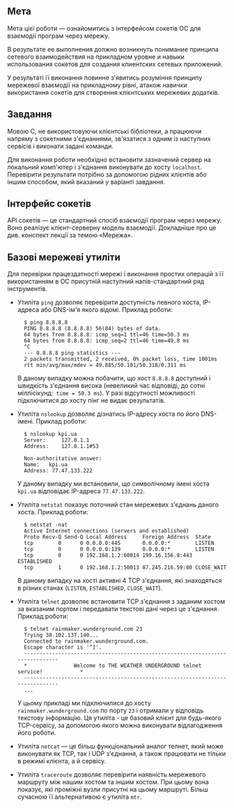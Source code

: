 ## Мета

Мета цієї роботи — ознайомитись з інтерфейсом сокетів ОС для взаємодії програм через мережу.

В результате ее выполнения должно возникнуть понимание принципа сетевого взаимодействия на прикладном уровне и навыки использования сокетов для создания клиентских сетевых приложений.

У результаті її виконання повинне з'явитись розуміння принципу мережевої взаємодії на прикладному рівні, атакож навички використання сокетів для створення клієнтських мережевих додатків.

## Завдання

Мовою С, не використовуючи клієнтські бібліотеки, а працюючи напряму з сокетними з'єднаннями, зв'язатися з одним із наступних сервісів і виконати задані команди.

Для виконання роботи необхідно встановити зазначений сервер на локальний комп'ютер і з'єднання виконувати до хосту `localhost`. Перевірити результати потрібно за допомогою рідних клієнтів або іншим способом, який вказаний у варіанті завдання.


## Інтерфейс сокетів

API сокетів — це стандартний спосіб взаємодії програм через мережу. Воно реалізує клієнт-серверну модель взаємодії. Докладніше про це див. конспект лекції за темою «Мережа».


## Базові мережеві утиліти

Для перевірки працездатності мережі і виконання простих операцій з її використанням в ОС присутній наступний напів-стандартний ряд інструментів.

* Утиліта `ping` дозволяє перевірити доступність певного хоста, IP-адреса або DNS-ім'я якого відомі. Приклад роботи:

        $ ping 8.8.8.8
        PING 8.8.8.8 (8.8.8.8) 56(84) bytes of data.
        64 bytes from 8.8.8.8: icmp_seq=1 ttl=46 time=50.3 ms
        64 bytes from 8.8.8.8: icmp_seq=2 ttl=46 time=49.8 ms
        ^C
        --- 8.8.8.8 ping statistics ---
        2 packets transmitted, 2 received, 0% packet loss, time 1001ms
        rtt min/avg/max/mdev = 49.885/50.101/50.318/0.311 ms

  В даному випадку можна побачити, що хост `8.8.8.8` доступний і швидкість з'єднання висока (невеликий час відповіді, до сотні міллісікунд:` time = 50.3 ms`). У разі відсутності можливості підключитися до хосту пінг не видає результатів.

* Утиліта `nslookup` дозволяє дізнатись IP-адресу хоста по його DNS-імені. Приклад роботи:

        $ nslookup kpi.ua
        Server:		127.0.1.1
        Address:	127.0.1.1#53

        Non-authoritative answer:
        Name:	kpi.ua
        Address: 77.47.133.222

  У даному випадку ми встановили, що символічному імені хоста `kpi.ua` відповідає IP-адреса `77.47.133.222`.

* Утиліта `netstat` показує поточний стан мережевих з'єднань даного хоста. Приклад роботи:

        $ netstat -nat
        Active Internet connections (servers and established)
        Proto Recv-Q Send-Q Local Address     Foreign Address  State
        tcp        0      0 0.0.0.0:445       0.0.0.0:*        LISTEN
        tcp        0      0 0.0.0.0:139       0.0.0.0:*        LISTEN
        tcp        0      0 192.168.1.2:60014 199.16.156.8:443 ESTABLISHED
        tcp        1      0 192.168.1.2:50013 87.245.216.59:80 CLOSE_WAIT

  В даному випадку на хості активні 4 TCP з'єднання, які знаходяться в різних станах (`LISTEN`, `ESTABLISHED`, `CLOSE_WAIT`).

* Утиліта `telnet` дозволяє встановити TCP з'єднання з заданим хостом за вказаним портом і передавати текстові дані через це з'єднання. Приклад роботи:

        $ telnet rainmaker.wunderground.com 23
        Trying 38.102.137.140...
        Connected to rainmaker.wunderground.com.
        Escape character is '^]'.
        ------------------------------------------------------------------------------
        *               Welcome to THE WEATHER UNDERGROUND telnet service!            *
        ------------------------------------------------------------------------------
        ...

  У цьому прикладі ми підключилися до хосту `rainmaker.wunderground.com` по порту `23` і отримали у відповідь текстову інформацію. Ця утиліта - це базовий клієнт для будь-якого TCP-сервісу, за допомогою якого можна виконувати відлагодження його роботи.

* Утиліта `netcat` — це більш функціональний аналог телнет, який може виконувати як TCP, так і UDP з'єднання, а також працювати не тільки в режимі клієнта, а й сервісу.

* Утиліта `traceroute` дозволяє перевірити наявність мережевого маршруту між нашим хостом та іншим хостом. При цьому вона показує, які проміжні вузли присутні на цьому маршруті. Більш сучасною її альтернативою є утиліта `mtr`.
